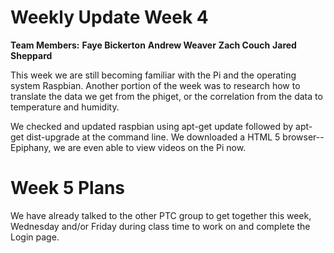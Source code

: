 # Weekly Update Week 4 #
**Team Members:**
**Faye Bickerton**
**Andrew Weaver**
**Zach Couch**
**Jared Sheppard**

This week we are still becoming familiar with the Pi and the operating system Raspbian. Another portion of the week was to research how to translate the data we get from the phiget, or the correlation from the data to temperature and humidity.

We checked and updated raspbian using apt-get update followed by apt-get dist-upgrade at the command line. We downloaded a HTML 5 browser--Epiphany, we are even able to view videos on the Pi now.


# Week 5 Plans #

We have already talked to the other PTC group to get together this week, Wednesday and/or Friday during class time to work on and complete the Login page.